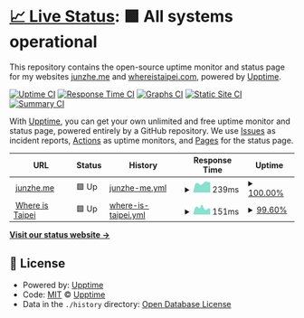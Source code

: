 # [📈 Live Status](https://upptime.junzhe.me): <!--live status--> **🟩 All systems operational**

This repository contains the open-source uptime monitor and status page for my websites [junzhe.me](https://junzhe.me) and [whereistaipei.com](https://whereistaipei.com), powered by [Upptime](https://github.com/upptime/upptime).

[![Uptime CI](https://github.com/koj-co/upptime/workflows/Uptime%20CI/badge.svg)](https://github.com/koj-co/upptime/actions?query=workflow%3A%22Uptime+CI%22)
[![Response Time CI](https://github.com/koj-co/upptime/workflows/Response%20Time%20CI/badge.svg)](https://github.com/koj-co/upptime/actions?query=workflow%3A%22Response+Time+CI%22)
[![Graphs CI](https://github.com/koj-co/upptime/workflows/Graphs%20CI/badge.svg)](https://github.com/koj-co/upptime/actions?query=workflow%3A%22Graphs+CI%22)
[![Static Site CI](https://github.com/koj-co/upptime/workflows/Static%20Site%20CI/badge.svg)](https://github.com/koj-co/upptime/actions?query=workflow%3A%22Static+Site+CI%22)
[![Summary CI](https://github.com/koj-co/upptime/workflows/Summary%20CI/badge.svg)](https://github.com/koj-co/upptime/actions?query=workflow%3A%22Summary+CI%22)

With [Upptime](https://upptime.js.org), you can get your own unlimited and free uptime monitor and status page, powered entirely by a GitHub repository. We use [Issues](https://github.com/upptime/upptime/issues) as incident reports, [Actions](https://github.com/jzlai/upptime/actions) as uptime monitors, and [Pages](https://upptime.github.io/upptime) for the status page.

<!--start: status pages-->
<!-- This summary is generated by Upptime (https://github.com/upptime/upptime) -->
<!-- Do not edit this manually, your changes will be overwritten -->
<!-- prettier-ignore -->
| URL | Status | History | Response Time | Uptime |
| --- | ------ | ------- | ------------- | ------ |
| <img alt="" src="https://icons.duckduckgo.com/ip3/junzhe.me.ico" height="13"> [junzhe.me](https://junzhe.me) | 🟩 Up | [junzhe-me.yml](https://github.com/jzlai/upptime/commits/HEAD/history/junzhe-me.yml) | <details><summary><img alt="Response time graph" src="./graphs/junzhe-me/response-time-week.png" height="20"> 239ms</summary><br><a href="https://upptime.junzhe.me/history/junzhe-me"><img alt="Response time 289" src="https://img.shields.io/endpoint?url=https%3A%2F%2Fraw.githubusercontent.com%2Fjzlai%2Fupptime%2FHEAD%2Fapi%2Fjunzhe-me%2Fresponse-time.json"></a><br><a href="https://upptime.junzhe.me/history/junzhe-me"><img alt="24-hour response time 167" src="https://img.shields.io/endpoint?url=https%3A%2F%2Fraw.githubusercontent.com%2Fjzlai%2Fupptime%2FHEAD%2Fapi%2Fjunzhe-me%2Fresponse-time-day.json"></a><br><a href="https://upptime.junzhe.me/history/junzhe-me"><img alt="7-day response time 239" src="https://img.shields.io/endpoint?url=https%3A%2F%2Fraw.githubusercontent.com%2Fjzlai%2Fupptime%2FHEAD%2Fapi%2Fjunzhe-me%2Fresponse-time-week.json"></a><br><a href="https://upptime.junzhe.me/history/junzhe-me"><img alt="30-day response time 245" src="https://img.shields.io/endpoint?url=https%3A%2F%2Fraw.githubusercontent.com%2Fjzlai%2Fupptime%2FHEAD%2Fapi%2Fjunzhe-me%2Fresponse-time-month.json"></a><br><a href="https://upptime.junzhe.me/history/junzhe-me"><img alt="1-year response time 339" src="https://img.shields.io/endpoint?url=https%3A%2F%2Fraw.githubusercontent.com%2Fjzlai%2Fupptime%2FHEAD%2Fapi%2Fjunzhe-me%2Fresponse-time-year.json"></a></details> | <details><summary><a href="https://upptime.junzhe.me/history/junzhe-me">100.00%</a></summary><a href="https://upptime.junzhe.me/history/junzhe-me"><img alt="All-time uptime 99.99%" src="https://img.shields.io/endpoint?url=https%3A%2F%2Fraw.githubusercontent.com%2Fjzlai%2Fupptime%2FHEAD%2Fapi%2Fjunzhe-me%2Fuptime.json"></a><br><a href="https://upptime.junzhe.me/history/junzhe-me"><img alt="24-hour uptime 100.00%" src="https://img.shields.io/endpoint?url=https%3A%2F%2Fraw.githubusercontent.com%2Fjzlai%2Fupptime%2FHEAD%2Fapi%2Fjunzhe-me%2Fuptime-day.json"></a><br><a href="https://upptime.junzhe.me/history/junzhe-me"><img alt="7-day uptime 100.00%" src="https://img.shields.io/endpoint?url=https%3A%2F%2Fraw.githubusercontent.com%2Fjzlai%2Fupptime%2FHEAD%2Fapi%2Fjunzhe-me%2Fuptime-week.json"></a><br><a href="https://upptime.junzhe.me/history/junzhe-me"><img alt="30-day uptime 100.00%" src="https://img.shields.io/endpoint?url=https%3A%2F%2Fraw.githubusercontent.com%2Fjzlai%2Fupptime%2FHEAD%2Fapi%2Fjunzhe-me%2Fuptime-month.json"></a><br><a href="https://upptime.junzhe.me/history/junzhe-me"><img alt="1-year uptime 99.95%" src="https://img.shields.io/endpoint?url=https%3A%2F%2Fraw.githubusercontent.com%2Fjzlai%2Fupptime%2FHEAD%2Fapi%2Fjunzhe-me%2Fuptime-year.json"></a></details>
| <img alt="" src="https://icons.duckduckgo.com/ip3/whereistaipei.com.ico" height="13"> [Where is Taipei](https://whereistaipei.com) | 🟩 Up | [where-is-taipei.yml](https://github.com/jzlai/upptime/commits/HEAD/history/where-is-taipei.yml) | <details><summary><img alt="Response time graph" src="./graphs/where-is-taipei/response-time-week.png" height="20"> 151ms</summary><br><a href="https://upptime.junzhe.me/history/where-is-taipei"><img alt="Response time 138" src="https://img.shields.io/endpoint?url=https%3A%2F%2Fraw.githubusercontent.com%2Fjzlai%2Fupptime%2FHEAD%2Fapi%2Fwhere-is-taipei%2Fresponse-time.json"></a><br><a href="https://upptime.junzhe.me/history/where-is-taipei"><img alt="24-hour response time 200" src="https://img.shields.io/endpoint?url=https%3A%2F%2Fraw.githubusercontent.com%2Fjzlai%2Fupptime%2FHEAD%2Fapi%2Fwhere-is-taipei%2Fresponse-time-day.json"></a><br><a href="https://upptime.junzhe.me/history/where-is-taipei"><img alt="7-day response time 151" src="https://img.shields.io/endpoint?url=https%3A%2F%2Fraw.githubusercontent.com%2Fjzlai%2Fupptime%2FHEAD%2Fapi%2Fwhere-is-taipei%2Fresponse-time-week.json"></a><br><a href="https://upptime.junzhe.me/history/where-is-taipei"><img alt="30-day response time 134" src="https://img.shields.io/endpoint?url=https%3A%2F%2Fraw.githubusercontent.com%2Fjzlai%2Fupptime%2FHEAD%2Fapi%2Fwhere-is-taipei%2Fresponse-time-month.json"></a><br><a href="https://upptime.junzhe.me/history/where-is-taipei"><img alt="1-year response time 140" src="https://img.shields.io/endpoint?url=https%3A%2F%2Fraw.githubusercontent.com%2Fjzlai%2Fupptime%2FHEAD%2Fapi%2Fwhere-is-taipei%2Fresponse-time-year.json"></a></details> | <details><summary><a href="https://upptime.junzhe.me/history/where-is-taipei">99.60%</a></summary><a href="https://upptime.junzhe.me/history/where-is-taipei"><img alt="All-time uptime 99.99%" src="https://img.shields.io/endpoint?url=https%3A%2F%2Fraw.githubusercontent.com%2Fjzlai%2Fupptime%2FHEAD%2Fapi%2Fwhere-is-taipei%2Fuptime.json"></a><br><a href="https://upptime.junzhe.me/history/where-is-taipei"><img alt="24-hour uptime 100.00%" src="https://img.shields.io/endpoint?url=https%3A%2F%2Fraw.githubusercontent.com%2Fjzlai%2Fupptime%2FHEAD%2Fapi%2Fwhere-is-taipei%2Fuptime-day.json"></a><br><a href="https://upptime.junzhe.me/history/where-is-taipei"><img alt="7-day uptime 99.60%" src="https://img.shields.io/endpoint?url=https%3A%2F%2Fraw.githubusercontent.com%2Fjzlai%2Fupptime%2FHEAD%2Fapi%2Fwhere-is-taipei%2Fuptime-week.json"></a><br><a href="https://upptime.junzhe.me/history/where-is-taipei"><img alt="30-day uptime 99.81%" src="https://img.shields.io/endpoint?url=https%3A%2F%2Fraw.githubusercontent.com%2Fjzlai%2Fupptime%2FHEAD%2Fapi%2Fwhere-is-taipei%2Fuptime-month.json"></a><br><a href="https://upptime.junzhe.me/history/where-is-taipei"><img alt="1-year uptime 99.97%" src="https://img.shields.io/endpoint?url=https%3A%2F%2Fraw.githubusercontent.com%2Fjzlai%2Fupptime%2FHEAD%2Fapi%2Fwhere-is-taipei%2Fuptime-year.json"></a></details>

<!--end: status pages-->

[**Visit our status website →**](https://upptime.junzhe.me)

## 📄 License

- Powered by: [Upptime](https://github.com/upptime/upptime)
- Code: [MIT](./LICENSE) © [Upptime](https://upptime.js.org)
- Data in the `./history` directory: [Open Database License](https://opendatacommons.org/licenses/odbl/1-0/)

